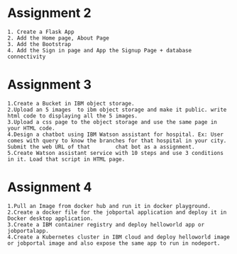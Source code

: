 # Assignment 2
    1. Create a Flask App
    2. Add the Home page, About Page
    3. Add the Bootstrap
    4. Add the Sign in page and App the Signup Page + database connectivity
# Assignment 3 
    1.Create a Bucket in IBM object storage. 
    2.Upload an 5 images  to ibm object storage and make it public. write html code to displaying all the 5 images. 
    3.Upload a css page to the object storage and use the same page in your HTML code.
    4.Design a chatbot using IBM Watson assistant for hospital. Ex: User comes with query to know the branches for that hospital in your city. Submit the web URL of that        chat bot as a assignment. 
    5.Create Watson assistant service with 10 steps and use 3 conditions in it. Load that script in HTML page.
# Assignment 4
    1.Pull an Image from docker hub and run it in docker playground. 
    2.Create a docker file for the jobportal application and deploy it in Docker desktop application. 
    3.Create a IBM container registry and deploy helloworld app or jobportalapp. 
    4.Create a Kubernetes cluster in IBM cloud and deploy helloworld image or jobportal image and also expose the same app to run in nodeport.









